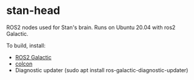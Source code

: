 # stan-head
ROS2 nodes used for Stan's brain. Runs on Ubuntu 20.04 with ros2 Galactic.

To build, install:
- [ROS2 Galactic](https://docs.ros.org/en/galactic/Installation/Ubuntu-Install-Debians.html)
- [colcon](https://docs.ros.org/en/galactic/Tutorials/Colcon-Tutorial.html)
- Diagnostic updater (sudo apt install ros-galactic-diagnostic-updater)
